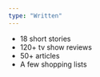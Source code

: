 ```yaml
---
type: "Written"
---
```


* 18 short stories
* 120+ tv show reviews
* 50+ articles
* A few shopping lists
